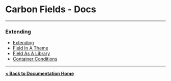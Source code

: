 Carbon Fields - Docs
====================

---

### Extending

* [Extending](https://github.com/htmlburger/carbon-fields-docs/blob/master/documentation/50-extending/1-extending.md)
* [Field In A Theme](https://github.com/htmlburger/carbon-fields-docs/blob/master/documentation/50-extending/10-field-in-a-theme.md)
* [Field As A Library](https://github.com/htmlburger/carbon-fields-docs/blob/master/documentation/50-extending/20-field-as-a-library.md)
* [Container Conditions](https://github.com/htmlburger/carbon-fields-docs/blob/master/documentation/50-extending/30-container-conditions.md)

---

**[< Back to Documentation Home](https://github.com/htmlburger/carbon-fields-docs/tree/master/documentation)**